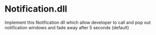 # Notification.dll
Implement this Notification dll which allow developer to call and pop out notification windows and fade away after 5 seconds (default)
